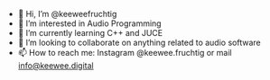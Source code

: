 - 👋 Hi, I’m @keeweefruchtig
- 👀 I’m interested in Audio Programming
- 🌱 I’m currently learning C++ and JUCE
- 💞️ I’m looking to collaborate on anything related to audio software
- 📫 How to reach me: Instagram @keewee.fruchtig or mail info@keewee.digital


